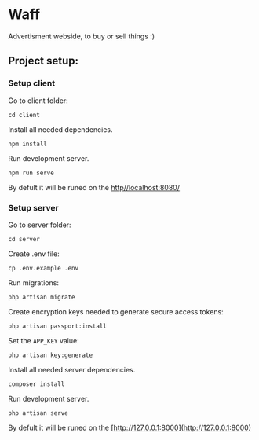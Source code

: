 # Waff

Advertisment webside, to buy or sell things :)

## Project setup:

### Setup client

Go to client folder:

```
cd client
```

Install all needed dependencies.

```
npm install
```

Run development server.

```
npm run serve
```

By defult it will be runed on the [http//localhost:8080/](http//localhost:8080/)

### Setup server

Go to server folder:

```
cd server
```

Create .env file:

```
cp .env.example .env
```

Run migrations:

```
php artisan migrate
```

Create encryption keys needed to generate secure access tokens:

```
php artisan passport:install
```

Set the ```APP_KEY``` value:

```
php artisan key:generate
```

Install all needed server dependencies.

```
composer install
```

Run development server.

```
php artisan serve
```

By defult it will be runed on the [http://127.0.0.1:8000](http://127.0.0.1:8000)
